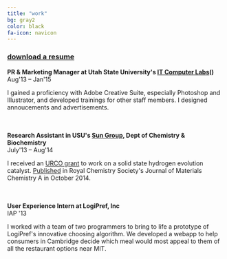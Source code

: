 ```yaml
---
title: "work"
bg: gray2
color: black
fa-icon: navicon
---
```


<h3><a href="/lbogoev.pdf" target="_blank">download a resume</a></h3>

**PR & Marketing Manager at Utah State University's <a href="http://it.usu.edu/labs" target="_blank">IT Computer Labs</a>()**  
Aug&#39;13 – Jan&#39;15
	

I gained a proficiency with Adobe Creative Suite, especially Photoshop and Illustrator, and developed trainings for other staff members. I designed annoucements and advertisements.


<br/><br/>
**Research Assistant in USU's [Sun Group](http://www.yujiesun.org), Dept of Chemistry & Biochemistry**  
July&#39;13 – Aug&#39;14


I received an [URCO grant](http://rgs.usu.edu/studentresearch/htm/ur-opportunities/fund-your-research/urco) to work on a solid state hydrogen evolution catalyst. [Published](http://pubs.rsc.org/en/content/articlelanding/2014/ta/c4ta04339a#!divAbstract) in Royal Chemistry Society's Journal of Materials Chemistry A in October 2014. 


<br/><br/>
**User Experience Intern at LogiPref, Inc**  
IAP &#39;13

I worked with a team of two programmers to bring to life a prototype of LogiPref's innovative choosing algorithm. We developed a webapp to help consumers in Cambridge decide which meal would most appeal to them of all the restaurant options near MIT. 